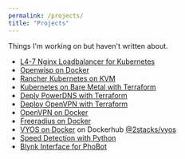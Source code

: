 ```yaml
---
permalink: /projects/
title: "Projects"
---
```


Things I'm working on but haven't written about.

*   [L4-7 Nginx Loadbalancer for Kubernetes][nlb]
*   [Openwisp on Docker][openwisp]
*   [Rancher Kubernetes on KVM][rancher]
*   [Kubernetes on Bare Metal with Terraform][kbm]
*   [Deply PowerDNS with Terraform][pdns]
*   [Deploy OpenVPN with Terraform][tovpn]
*   [OpenVPN on Docker][ovpn]
*   [Freeradius on Docker][freerad]
*   [VYOS on Docker][vyos] on Dockerhub [@2stacks/vyos][vyos]
*   [Speed Detection with Python][carspeed]
*   [Blynk Interface for PhoBot][blynk]

[blynk]: http://www.2stacks.net/blynk-rover
[ovpn]: http://www.2stacks.net/docker-ovpn
[freerad]: http://www.2stacks.net/docker-freeradius
[tovpn]: http://www.2stacks.net/terraform-openvpn
[vyos]: https://cloud.docker.com/u/2stacks/repository/docker/2stacks/vyos
[rancher]: https://github.com/2stacks/rancher-kvm
[kbm]: https://github.com/2stacks/terraform-kbm
[pdns]: https://github.com/2stacks/terraform-powerdns
[openwisp]: https://github.com/2stacks/docker-openwisp
[nlb]: https://github.com/2stacks/terraform-nginx-lb
[carspeed]: https://github.com/2stacks/carspeed.py